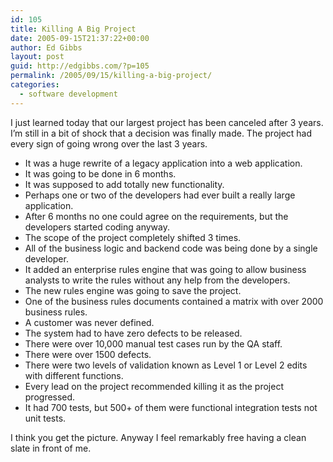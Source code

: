 ```yaml
---
id: 105
title: Killing A Big Project
date: 2005-09-15T21:37:22+00:00
author: Ed Gibbs
layout: post
guid: http://edgibbs.com/?p=105
permalink: /2005/09/15/killing-a-big-project/
categories:
  - software development
---
```

I just learned today that our largest project has been canceled after 3 years. I&#8217;m still in a bit of shock that a decision was finally made. The project had every sign of going wrong over the last 3 years.

  * It was a huge rewrite of a legacy application into a web application.
  * It was going to be done in 6 months.
  * It was supposed to add totally new functionality.
  * Perhaps one or two of the developers had ever built a really large application.
  * After 6 months no one could agree on the requirements, but the developers started coding anyway.
  * The scope of the project completely shifted 3 times.
  * All of the business logic and backend code was being done by a single developer.
  * It added an enterprise rules engine that was going to allow business analysts to write the rules without any help from the developers.
  * The new rules engine was going to save the project.
  * One of the business rules documents contained a matrix with over 2000 business rules.
  * A customer was never defined.
  * The system had to have zero defects to be released.
  * There were over 10,000 manual test cases run by the QA staff.
  * There were over 1500 defects.
  * There were two levels of validation known as Level 1 or Level 2 edits with different functions.
  * Every lead on the project recommended killing it as the project progressed.
  * It had 700 tests, but 500+ of them were functional integration tests not unit tests.

I think you get the picture. Anyway I feel remarkably free having a clean slate in front of me.